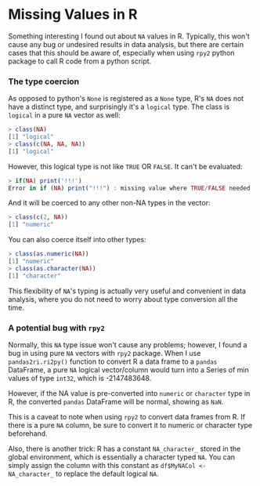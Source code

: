 # Missing Values in R

Something interesting I found out about `NA` values in R. Typically, this won't cause any bug or undesired results in data analysis, but there are certain cases that this should be aware of, especially when using `rpy2` python package to call R code from a python script. 

### The type coercion

As opposed to python's `None` is registered as a `None` type, R's `NA` does not have a distinct type, and surprisingly it's a `logical` type. The class is `logical` in a pure `NA` vector as well:

```R
> class(NA)
[1] "logical"
> class(c(NA, NA, NA))
[1] "logical"
```

However, this logical type is not like `TRUE` OR `FALSE`. It can't be evaluated:

```R
> if(NA) print('!!!')
Error in if (NA) print("!!!") : missing value where TRUE/FALSE needed
```

And it will be coerced to any other non-NA types in the vector:

```R
> class(c(2, NA))
[1] "numeric"
```
You can also coerce itself into other types:

```R
> class(as.numeric(NA))
[1] "numeric"
> class(as.character(NA))
[1] "character"
```

This flexibility of `NA`'s typing is actually very useful and convenient in data analysis, where you do not need to worry about type conversion all the time. 

### A potential bug with `rpy2`

Normally, this `NA` type issue won't cause any problems; however, I found a bug in using pure `NA` vectors with `rpy2` package. When I use `pandas2ri.ri2py()` function to convert R a data frame to a `pandas` DataFrame, a pure `NA` logical vector/column would turn into a Series of min values of type `int32`, which is -2147483648. 

However, if the NA value is pre-converted into `numeric` or `character` type in R, the converted `pandas` DataFrame will be normal, showing as `NaN`.  

This is a caveat to note when using `rpy2` to convert data frames from R. If there is a pure `NA` column, be sure to convert it to numeric or character type beforehand. 

Also, there is another trick: R has a constant `NA_character_` stored in the global environment, which is essentially a character typed `NA`. You can simply assign the column with this constant as `df$MyNACol <- NA_character_` to replace the default logical `NA`. 

